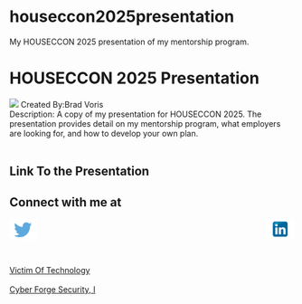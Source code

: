 # houseccon2025presentation
My HOUSECCON 2025 presentation of my mentorship program.

# HOUSECCON 2025 Presentation
<IMG SRC="https://github.com/bvoris/houseccon2025presentation/blob/main/flyer.jpg">
Created By:Brad Voris <BR />
Description: A copy of my presentation for HOUSECCON 2025. The presentation provides detail on my mentorship program, what employers are looking for, and how to develop your own plan.
<BR /><BR />

## Link To the Presentation


## Connect with me at

<a href="https://twitter.com/HMInfoSecViking?ref_src=twsrc%5Etfw"><IMG SRC="https://github.com/bvoris/bvoris/blob/master/twitter.jpg" WIDTH=10% HEIGHT=10% ALIGN=LEFT></a>

<a href="https://www.linkedin.com/in/brad-voris" target="_blank"><IMG SRC="https://github.com/bvoris/bvoris/blob/master/linkedin.png" WIDTH=10% HEIGHT=4% ALIGN=RIGHT></a>

<BR /><BR />
<BR /><BR />

<A HREF="https://www.victimoftechnology.com">Victim Of Technology<A />
<BR /><BR />
<A HREF="https://www.cyberforgesecurity.com">Cyber Forge Security, I
